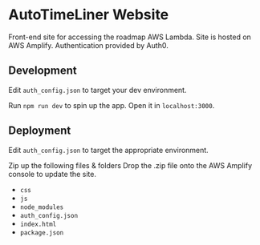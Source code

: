 # AutoTimeLiner Website

Front-end site for accessing the roadmap AWS Lambda. Site is hosted on AWS Amplify. Authentication provided by Auth0.

## Development

Edit `auth_config.json` to target your dev environment.

Run `npm run dev` to spin up the app. Open it in `localhost:3000`.

## Deployment

Edit `auth_config.json` to target the appropriate environment.

Zip up the following files & folders Drop the .zip file onto the AWS Amplify console to update the site.

* `css`
* `js`
* `node_modules`
* `auth_config.json`
* `index.html`
* `package.json`
